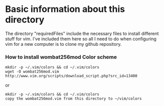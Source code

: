 Basic information about this directory
======================================
The directory "requiredFiles" include the necessary files 
to install different stuff for vim. I've included 
them here so all I need to do when configuring vim for a 
new computer is to clone my github repository.

### How to install wombat256mod Color scheme
    mkdir -p ~/.vim/colors && cd ~/.vim/colors
    wget -O wombat256mod.vim http://www.vim.org/scripts/download_script.php?src_id=13400 

or
 
    mkdir -p ~/.vim/colors && cd ~/.vim/colors
    copy the wombat256mod.vim from this directory to ~/vim/colors
